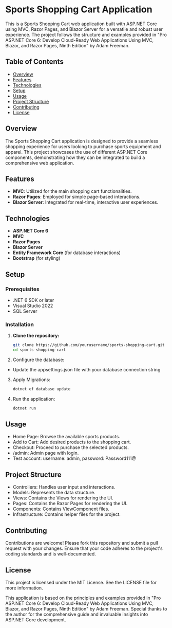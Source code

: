 # Sports Shopping Cart Application

This is a Sports Shopping Cart web application built with ASP.NET Core using MVC, Razor Pages, and Blazor Server for a versatile and robust user experience. The project follows the structure and examples provided in "Pro ASP.NET Core 6: Develop Cloud-Ready Web Applications Using MVC, Blazor, and Razor Pages, Ninth Edition" by Adam Freeman.

## Table of Contents

- [Overview](#overview)
- [Features](#features)
- [Technologies](#technologies)
- [Setup](#setup)
- [Usage](#usage)
- [Project Structure](#project-structure)
- [Contributing](#contributing)
- [License](#license)

## Overview

The Sports Shopping Cart application is designed to provide a seamless shopping experience for users looking to purchase sports equipment and apparel. This project showcases the use of different ASP.NET Core components, demonstrating how they can be integrated to build a comprehensive web application.

## Features

- **MVC**: Utilized for the main shopping cart functionalities.
- **Razor Pages**: Employed for simple page-based interactions.
- **Blazor Server**: Integrated for real-time, interactive user experiences.

## Technologies

- **ASP.NET Core 6**
- **MVC**
- **Razor Pages**
- **Blazor Server**
- **Entity Framework Core** (for database interactions)
- **Bootstrap** (for styling)

## Setup

### Prerequisites

- .NET 6 SDK or later
- Visual Studio 2022
- SQL Server

### Installation

1. **Clone the repository:**
   ```sh
   git clone https://github.com/yourusername/sports-shopping-cart.git
   cd sports-shopping-cart

2. Configure the database:
- Update the appsettings.json file with your database connection string

3. Apply Migrations:
    ```sh
    dotnet ef database update

4. Run the application:
    ```sh
    dotnet run

## Usage
- Home Page: Browse the available sports products.
- Add to Cart: Add desired products to the shopping cart.
- Checkout: Proceed to purchase the selected products.
- /admin: Admin page with login.
- Test account: username: admin, password: Password111@

## Project Structure
- Controllers: Handles user input and interactions.
- Models: Represents the data structure.
- Views: Contains the Views for rendering the UI.
- Pages: Contains the Razor Pages for rendering the UI.
- Components: Contains ViewComponent files.
- Infrastructure: Contains helper files for the project.

## Contributing
Contributions are welcome! Please fork this repository and submit a pull request with your changes. Ensure that your code adheres to the project's coding standards and is well-documented.

## License
This project is licensed under the MIT License. See the LICENSE file for more information.

This application is based on the principles and examples provided in "Pro ASP.NET Core 6: Develop Cloud-Ready Web Applications Using MVC, Blazor, and Razor Pages, Ninth Edition" by Adam Freeman.
Special thanks to the author for the comprehensive guide and invaluable insights into ASP.NET Core development.
  
